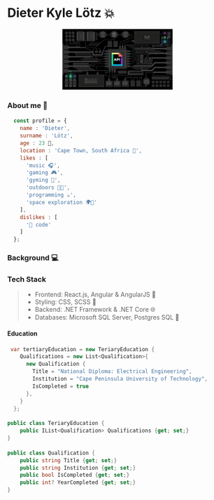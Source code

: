 # Dieter Kyle Lötz :boom:

<div align="center">
  <img src="./assets/signals.gif" align="centre" width="50%" height="50%"/>
</div>

### About me :memo:

```js
  const profile = {
    name : 'Dieter',
    surname : 'Lötz',
    age : 23 💫,
    location : 'Cape Town, South Africa 📌',
    likes : [
      'music 🎧',
      'gaming 🎮', 
      'gyming 💪',
      'outdoors 🌳🌊',
      'programming ☕',
      'space exploration 🌍📡'
    ],
    dislikes : [
      '💩 code'
    ]    
  };
```

### Background :computer:

### Tech Stack

> - Frontend: React.js, Angular & AngularJS :rocket:
> - Styling: CSS, SCSS :crystal_ball:
> - Backend: .NET Framework & .NET Core :globe_with_meridians:
> - Databases: Microsoft SQL Server, Postgres SQL :elephant:

#### Education

```cs
 var tertiaryEducation = new TeriaryEducation {
    Qualifications = new List<Qualification>{
      new Qualification {
        Title = "National Diploma: Electrical Engineering",
        Institution = "Cape Peninsula University of Technology",
        IsCompleted = true
      },
    }
  };
  
public class TeriaryEducation {
	public IList<Qualification> Qualifications {get; set;}
}

public class Qualification {
	public string Title {get; set;}
	public string Institution {get; set;}
	public bool IsCompleted {get; set;}
	public int? YearCompleted {get; set;}
}
```
